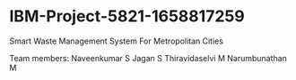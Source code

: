 # IBM-Project-5821-1658817259
Smart Waste Management System For Metropolitan Cities

Team members:
Naveenkumar S
Jagan S
Thiravidaselvi M
Narumbunathan M
